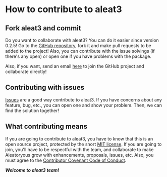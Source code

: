 # How to contribute to aleat3

## Fork aleat3 and commit

Do you want to collaborate with aleat3? You can do it easier since version 0.2.5! Go to the [GitHub repository](http://github.com/diddileija/aleat3/), fork it
and make pull requests to be added to the project! Also, you can contribute with the issue solvings (if there's any open) or open one if you have problems with the package.

Also, if you want, send an email [here](mailto:dr01191115@gmail.com) to join the GitHub project and collaborate directly!

## Contributing with issues

[Issues](http://github.com/diddileija/aleat3/issues) are a good way contribute to aleat3. If you have concerns about any feature, bug, etc., you can open one and
show your problem. Then, we can find the solution together!

## What contributing means

If you are going to contribute to aleat3, you have to know that this is an open source project, protected by the short 
[MIT license](http://github.com/diddileija/aleat3/blob/main/LICENSE). If you are going to join, you'll have to be respectful with 
the team, and collaborate to make Aleatoryous grow with enhancements, proposals, issues, etc. Also, you must agree to the 
[Contributor Covenant Code of Conduct](http://github.com/diddileija/aleat3/blob/main/CODE_OF_CONDUCT.md).

**_Welcome to aleat3 team!_**
